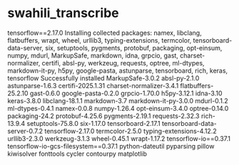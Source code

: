 # swahili_transcribe
tensorflow==2.17.0
Installing collected packages: namex, libclang, flatbuffers, wrapt, wheel, urllib3, typing-extensions, termcolor, tensorboard-data-server, six, setuptools, pygments, protobuf, packaging, opt-einsum, numpy, mdurl, MarkupSafe, markdown, idna, grpcio, gast, charset-normalizer, certifi, absl-py, werkzeug, requests, optree, ml-dtypes, markdown-it-py, h5py, google-pasta, astunparse, tensorboard, rich, keras, tensorflow
Successfully installed MarkupSafe-3.0.2 absl-py-2.1.0 astunparse-1.6.3 certifi-2025.1.31 charset-normalizer-3.4.1 flatbuffers-25.2.10 gast-0.6.0 google-pasta-0.2.0 grpcio-1.70.0 h5py-3.12.1 idna-3.10 keras-3.8.0 libclang-18.1.1 markdown-3.7 markdown-it-py-3.0.0 mdurl-0.1.2 ml-dtypes-0.4.1 namex-0.0.8 numpy-1.26.4 opt-einsum-3.4.0 optree-0.14.0 packaging-24.2 protobuf-4.25.6 pygments-2.19.1 requests-2.32.3 rich-13.9.4 setuptools-75.8.0 six-1.17.0 tensorboard-2.17.1 tensorboard-data-server-0.7.2 tensorflow-2.17.0 termcolor-2.5.0 typing-extensions-4.12.2 urllib3-2.3.0 werkzeug-3.1.3 wheel-0.45.1 wrapt-1.17.2 tensorflow-io==0.37.1 tensorflow-io-gcs-filesystem==0.37.1 python-dateutil  pyparsing pillow kiwisolver fonttools cycler contourpy matplotlib
